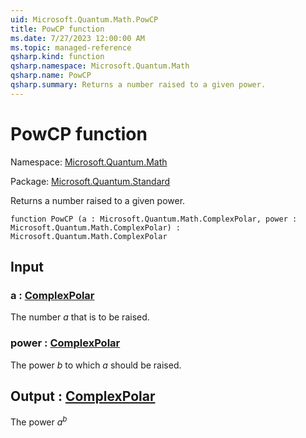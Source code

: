 ```yaml
---
uid: Microsoft.Quantum.Math.PowCP
title: PowCP function
ms.date: 7/27/2023 12:00:00 AM
ms.topic: managed-reference
qsharp.kind: function
qsharp.namespace: Microsoft.Quantum.Math
qsharp.name: PowCP
qsharp.summary: Returns a number raised to a given power.
---
```


# PowCP function

Namespace: [Microsoft.Quantum.Math](xref:Microsoft.Quantum.Math)

Package: [Microsoft.Quantum.Standard](https://nuget.org/packages/Microsoft.Quantum.Standard)


Returns a number raised to a given power.

```qsharp
function PowCP (a : Microsoft.Quantum.Math.ComplexPolar, power : Microsoft.Quantum.Math.ComplexPolar) : Microsoft.Quantum.Math.ComplexPolar
```


## Input

### a : [ComplexPolar](xref:Microsoft.Quantum.Math.ComplexPolar)

The number $a$ that is to be raised.


### power : [ComplexPolar](xref:Microsoft.Quantum.Math.ComplexPolar)

The power $b$ to which $a$ should be raised.



## Output : [ComplexPolar](xref:Microsoft.Quantum.Math.ComplexPolar)

The power $a^b$